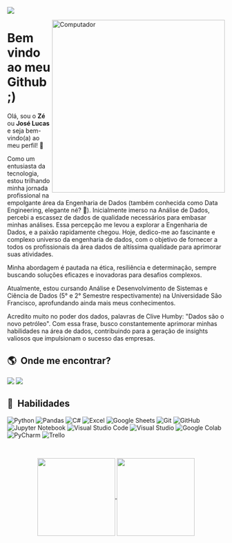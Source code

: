 ![](https://komarev.com/ghpvc/?username=BYTE-JoseLucas&color=006bed)

<img src="https://raw.githubusercontent.com/MicaelliMedeiros/micaellimedeiros/master/image/computer-illustration.png" min-width="400px" max-width="400px" width="400px" align="right" alt="Computador">

<h1>Bem vindo ao meu Github ;)</h1>

<p align="left">
Olá, sou o <strong>Zé</strong> ou <strong>José Lucas</strong> e seja bem-vindo(a) ao meu perfil! 💛

Como um entusiasta da tecnologia, estou trilhando minha jornada profissional na empolgante área da Engenharia de Dados (também conhecida como Data Engineering, elegante né? 🤩). Inicialmente imerso na Análise de Dados, percebi a escassez de dados de qualidade necessários para embasar minhas análises. Essa percepção me levou a explorar a Engenharia de Dados, e a paixão rapidamente chegou. Hoje, dedico-me ao fascinante e complexo universo da engenharia de dados, com o objetivo de fornecer a todos os profissionais da área dados de altíssima qualidade para aprimorar suas atividades.

Minha abordagem é pautada na ética, resiliência e determinação, sempre buscando soluções eficazes e inovadoras para desafios complexos.

Atualmente, estou cursando Análise e Desenvolvimento de Sistemas e Ciência de Dados (5° e 2° Semestre respectivamente) na Universidade São Francisco, aprofundando ainda mais meus conhecimentos.

Acredito muito no poder dos dados, palavras de Clive Humby: "Dados são o novo petróleo". Com essa frase, busco constantemente aprimorar minhas habilidades na área de dados, contribuindo para a geração de insights valiosos que impulsionam o sucesso das empresas.
</p>

## :earth_americas: &nbsp;Onde me encontrar?
  <a href = "mailto:jose.lucas.xcvi@gmail.com"><img src="https://img.shields.io/badge/-Gmail-FF0000?style=flat-square&labelColor=FF0000&logo=gmail&logoColor=white" target="_blank"></a>
  <a href="https://www.linkedin.com/in/jose-lucas-soares-silva/" target="_blank"><img src="https://img.shields.io/badge/-Linkedin-0e76a8?style=flat-square&logo=Linkedin&logoColor=white" target="_blank"></a> 

## :robot: &nbsp;Habilidades
  ![Python](https://img.shields.io/badge/Python-3776AB?style=style=flat&logo=python&logoColor=white)
  ![Pandas](https://img.shields.io/badge/Pandas-2C2D72?style=flat&logo=pandas&logoColor=white)
  ![C#](https://img.shields.io/badge/C%23-239120?style=style=flat&logo=c-sharp&logoColor=white)
  ![Excel](https://img.shields.io/badge/Microsoft_Excel-217346?style=flat&logo=microsoft-excel&logoColor=white)
  ![Google Sheets](https://img.shields.io/badge/Google%20Sheets-34A853?style=flat&logo=google-sheets&logoColor=white)
  ![Git](https://img.shields.io/badge/-Git-333333?style=flat&logo=git)
  ![GitHub](https://img.shields.io/badge/-GitHub-333333?style=flat&logo=github)
  ![Jupyter Notebook](https://img.shields.io/badge/jupyter-%23FA0F00.svg?style=flat&logo=jupyter&logoColor=white)
  ![Visual Studio Code](https://img.shields.io/badge/-Visual%20Studio%20Code-333333?style=flat&logo=visual-studio-code&logoColor=007ACC)
  ![Visual Studio](https://img.shields.io/badge/Visual_Studio-5C2D91?style=flat&logo=visual%20studio&logoColor=white)
  ![Google Colab](https://img.shields.io/badge/Colab-F9AB00?style=flat&logo=googlecolab&color=525252)
  ![PyCharm](https://img.shields.io/badge/PyCharm-000000.svg?&style=flat&logo=PyCharm&logoColor=white)
  ![Trello](https://img.shields.io/badge/-Trello-333333?style=flat&logo=trello&logoColor=007ACC)

<br/>

<p align="center">
<a href="https://github.com/BYTE-JoseLucas">
  <img align="center" height="180em" src="https://github-readme-stats.vercel.app/api?username=BYTE-JoseLucas&count_private=true&show_icons=true&theme=synthwave" />
</a>
<a href="https://github.com/BYTE-JoseLucas">
  <img align="center" height="180em" src="https://github-readme-stats.vercel.app/api/top-langs/?username=BYTE-JoseLucas&langs_count=8&layout=compact" />
</a>
</p>

<br/>
